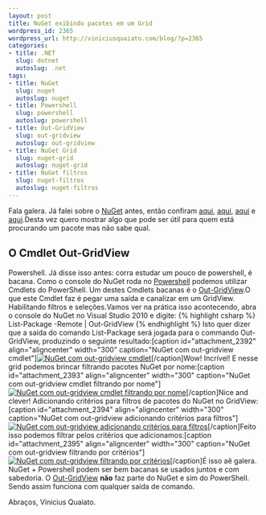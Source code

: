 ```yaml
--- 
layout: post
title: NuGet exibindo pacotes em um Grid
wordpress_id: 2365
wordpress_url: http://viniciusquaiato.com/blog/?p=2365
categories: 
- title: .NET
  slug: dotnet
  autoslug: .net
tags: 
- title: NuGet
  slug: nuget
  autoslug: nuget
- title: Powershell
  slug: powershell
  autoslug: powershell
- title: Out-GridView
  slug: out-gridview
  autoslug: out-gridview
- title: NuGet Grid
  slug: nuget-grid
  autoslug: nuget-grid
- title: NuGet filtros
  slug: nuget-filtros
  autoslug: nuget-filtros
---
```

Fala galera. Já falei sobre o [NuGet](http://nuget.codeplex.com/) antes, então confiram [aqui](http://viniciusquaiato.com/blog/videos-pelestra-sobre-nuget-do-dnad-2010/), [aqui](http://viniciusquaiato.com/blog/aprenda-os-comandos-para-adicionar-pacotes-com-nupack/), [aqui](http://viniciusquaiato.com/blog/aprenda-os-comandos-de-listagem-do-nupack/) e [aqui](http://viniciusquaiato.com/blog/nupack-uma-das-melhores-invencoes-da-microsoft/).Desta vez quero mostrar algo que pode ser útil para quem está procurando um pacote mas não sabe qual.

## O Cmdlet Out-GridView
Powershell. Já disse isso antes: corra estudar um pouco de powershell, é bacana. Como o console do NuGet roda no [Powershell](http://technet.microsoft.com/pt-br/library/bb978526.aspx) podemos utilizar Cmdlets do PowerShell. Um destes Cmdlets bacanas é o [Out-GridView](http://technet.microsoft.com/en-us/library/ff730930.aspx).O que este Cmdlet faz é pegar uma saída e canalizar em um GridView. Habilitando filtros e seleções.Vamos ver na prática isso acontecendo, abra o console do NuGet no Visual Studio 2010 e digite:
{% highlight csharp %}
List-Package -Remote | Out-GridView
{% endhighlight %}
Isto quer dizer que a saída do comando List-Package será jogada para o commando Out-GridView, produzindo o seguinte resultado:[caption id="attachment_2392" align="aligncenter" width="300" caption="NuGet com out-gridview cmdlet"][![NuGet com out-gridview cmdlet](http://viniciusquaiato.com/images_posts/NuGet_com_out-gridview-300x171.png "NuGet com out-gridview cmdlet")](http://viniciusquaiato.com/images_posts/NuGet_com_out-gridview.png)[/caption]Wow! Incrível! E nesse grid podemos brincar filtrando pacotes NuGet por nome:[caption id="attachment_2393" align="aligncenter" width="300" caption="NuGet com out-gridview cmdlet filtrando por nome"][![NuGet com out-gridview cmdlet filtrando por nome](http://viniciusquaiato.com/images_posts/NuGet_com_out-gridview_e_filtro-300x171.png "NuGet com out-gridview cmdlet filtrando por nome")](http://viniciusquaiato.com/images_posts/NuGet_com_out-gridview_e_filtro.png)[/caption]Nice and clever! Adicionando critérios para filtros de pacotes do NuGet no GridView:[caption id="attachment_2394" align="aligncenter" width="300" caption="NuGet com out-gridview adicionando critérios para filtros"][![NuGet com out-gridview adicionando critérios para filtros](http://viniciusquaiato.com/images_posts/NuGet_com_out-gridview_e_filtro_adicionando_criterios-300x171.png "NuGet com out-gridview adicionando critérios para filtros")](http://viniciusquaiato.com/images_posts/NuGet_com_out-gridview_e_filtro_adicionando_criterios.png)[/caption]Feito isso podemos filtrar pelos critérios que adicionamos:[caption id="attachment_2395" align="aligncenter" width="300" caption="NuGet com out-gridview filtrando por critérios"][![NuGet com out-gridview filtrando por critérios](http://viniciusquaiato.com/images_posts/NuGet_com_out-gridview_e_filtro_por_criterios-300x171.png "NuGet com out-gridview filtrando por critérios")](http://viniciusquaiato.com/images_posts/NuGet_com_out-gridview_e_filtro_por_criterios.png)[/caption]É isso aê galera. NuGet + Powershell podem ser bem bacanas se usados juntos e com sabedoria. O [Out-GridView](http://technet.microsoft.com/en-us/library/ff730930.aspx) **não** faz parte do NuGet e sim do PowerShell. Sendo assim funciona com qualquer saída de comando.

Abraços,
Vinicius Quaiato.
